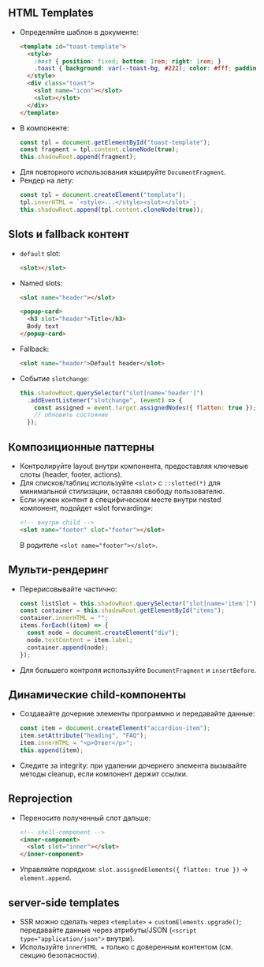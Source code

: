 ## HTML Templates

- Определяйте шаблон в документе:
  ```html
  <template id="toast-template">
    <style>
      :host { position: fixed; bottom: 1rem; right: 1rem; }
      .toast { background: var(--toast-bg, #222); color: #fff; padding: 12px; border-radius: 6px; }
    </style>
    <div class="toast">
      <slot name="icon"></slot>
      <slot></slot>
    </div>
  </template>
  ```
- В компоненте:
  ```js
  const tpl = document.getElementById("toast-template");
  const fragment = tpl.content.cloneNode(true);
  this.shadowRoot.append(fragment);
  ```
- Для повторного использования кэшируйте `DocumentFragment`.
- Рендер на лету:
  ```js
  const tpl = document.createElement("template");
  tpl.innerHTML = `<style>...</style><slot></slot>`;
  this.shadowRoot.append(tpl.content.cloneNode(true));
  ```

## Slots и fallback контент

- `default` slot:
  ```html
  <slot></slot>
  ```
- Named slots:
  ```html
  <slot name="header"></slot>
  ```
  ```html
  <popup-card>
    <h3 slot="header">Title</h3>
    Body text
  </popup-card>
  ```
- Fallback:
  ```html
  <slot name="header">Default header</slot>
  ```
- Событие `slotchange`:
  ```js
  this.shadowRoot.querySelector("slot[name='header']")
    .addEventListener("slotchange", (event) => {
      const assigned = event.target.assignedNodes({ flatten: true });
      // обновить состояние
    });
  ```

## Композиционные паттерны

- Контролируйте layout внутри компонента, предоставляя ключевые слоты (header, footer, actions).
- Для списков/таблиц используйте `<slot>` с `::slotted(*)` для минимальной стилизации, оставляя свободу пользователю.
- Если нужен контент в специфическом месте внутри nested компонент, подойдет «slot forwarding»:
  ```html
  <!-- внутри child -->
  <slot name="footer" slot="footer"></slot>
  ```
  В родителе `<slot name="footer"></slot>`.

## Мульти-рендеринг

- Перерисовывайте частично:
  ```js
  const listSlot = this.shadowRoot.querySelector("slot[name='item']");
  const container = this.shadowRoot.getElementById("items");
  container.innerHTML = "";
  items.forEach((item) => {
    const node = document.createElement("div");
    node.textContent = item.label;
    container.append(node);
  });
  ```
- Для большего контроля используйте `DocumentFragment` и `insertBefore`.

## Динамические child-компоненты

- Создавайте дочерние элементы программно и передавайте данные:
  ```js
  const item = document.createElement("accordion-item");
  item.setAttribute("heading", "FAQ");
  item.innerHTML = "<p>Ответ</p>";
  this.append(item);
  ```
- Следите за integrity: при удалении дочернего элемента вызывайте методы cleanup, если компонент держит ссылки.

## Reprojection

- Переносите полученный слот дальше:
  ```html
  <!-- shell-component -->
  <inner-component>
    <slot slot="inner"></slot>
  </inner-component>
  ```
- Управляйте порядком: `slot.assignedElements({ flatten: true })` → `element.append`.

## server-side templates

- SSR можно сделать через `<template>` + `customElements.upgrade()`; передавайте данные через атрибуты/JSON (`<script type="application/json">` внутри).
- Используйте `innerHTML =` только с доверенным контентом (см. секцию безопасности).
